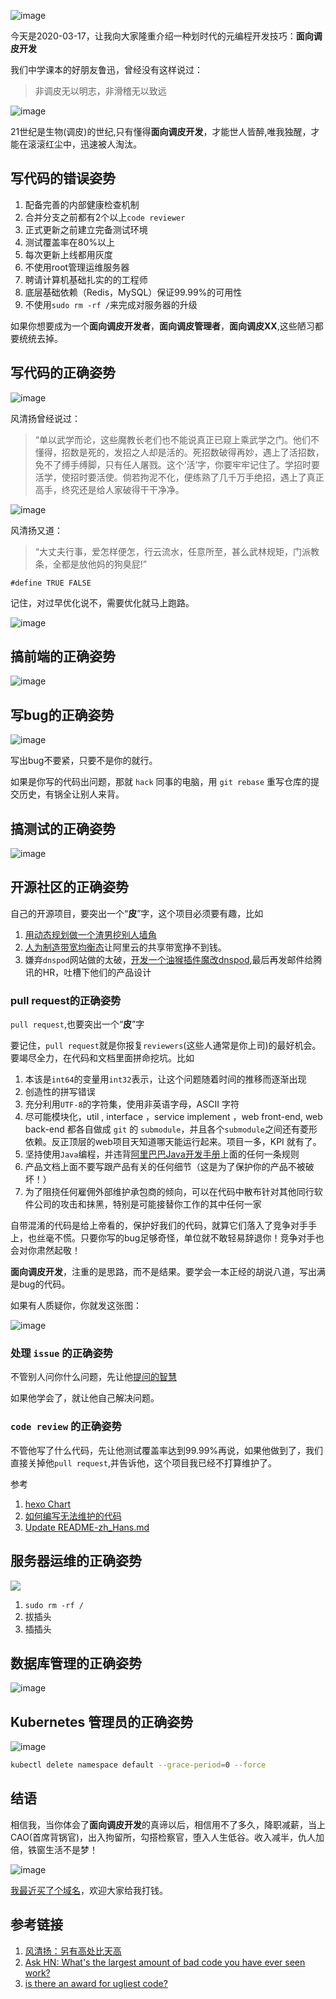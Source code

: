 ![image](/img/sticker/p.jpg)

今天是2020-03-17，让我向大家隆重介绍一种划时代的元编程开发技巧：**面向调皮开发**

我们中学课本的好朋友鲁迅，曾经没有这样说过：
> 非调皮无以明志，非滑稽无以致远

![image](/img/sticker/luxun.jpg)

21世纪是生物(调皮)的世纪,只有懂得**面向调皮开发**，才能世人皆醉,唯我独醒，才能在滚滚红尘中，迅速被人淘汰。

## 写代码的错误姿势

1. 配备完善的内部健康检查机制
1. 合并分支之前都有2个以上`code reviewer`
1. 正式更新之前建立完备测试环境
1. 测试覆盖率在80%以上
1. 每次更新上线都用灰度
1. 不使用root管理运维服务器
1. 聘请计算机基础扎实的的工程师
1. 底层基础依赖（Redis，MySQL）保证99.99%的可用性
1. 不使用`sudo rm -rf /`来完成对服务器的升级

如果你想要成为一个**面向调皮开发者**，**面向调皮管理者**，**面向调皮XX**,这些陋习都要统统去掉。

## 写代码的正确姿势

![image](/img/p-programming/code.jpg)

风清扬曾经说过：
> “单以武学而论，这些魔教长老们也不能说真正已窥上乘武学之门。他们不懂得，招数是死的，发招之人却是活的。死招数破得再妙，遇上了活招数，免不了缚手缚脚，只有任人屠戮。这个‘活’字，你要牢牢记住了。学招时要活学，使招时要活使。倘若拘泥不化，便练熟了几千万手绝招，遇上了真正高手，终究还是给人家破得干干净净。

![image](/img/p-programming/another.jpg)

风清扬又道：

> “大丈夫行事，爱怎样便怎，行云流水，任意所至，甚么武林规矩，门派教条，全都是放他妈的狗臭屁!”

`#define TRUE FALSE`

记住，对过早优化说不，需要优化就马上跑路。

![image](/img/p-programming/thread.png)

## 搞前端的正确姿势

![image](/img/p-programming/jq.jpg)

## 写bug的正确姿势

![image](/img/p-programming/hand-over.jpg)

写出bug不要紧，只要不是你的就行。

如果是你写的代码出问题，那就 `hack` 同事的电脑，用 `git rebase` 重写仓库的提交历史，有锅全让别人来背。

## 搞测试的正确姿势

![image](/img/p-programming/test.gif)

## 开源社区的正确姿势

自己的开源项目，要突出一个“**皮**”字，这个项目必须要有趣，比如
1. [用动态规划做一个渣男挖别人墙角](https://www.zeusro.com/2020/03/14/dynamic-optimization/)
1. [人为制造带宽均衡态](https://github.com/p-program/common-bandwidth-auto-switch)让阿里云的共享带宽挣不到钱。
1. 嫌弃`dnspod`网站做的太破，[开发一个油猴插件魔改dnspod](https://www.zeusro.com/2019/07/05/mydnspod/),最后再发邮件给腾讯的HR，吐槽下他们的产品设计

### pull request的正确姿势

`pull request`,也要突出一个“**皮**”字

要记住，`pull request`就是你报复`reviewers`(这些人通常是你上司)的最好机会。要竭尽全力，在代码和文档里面拼命挖坑。比如

1. 本该是`int64`的变量用`int32`表示，让这个问题随着时间的推移而逐渐出现
1. 创造性的拼写错误
1. 充分利用`UTF-8`的字符集，使用非英语字母，ASCII 字符
1. 尽可能模块化，util , interface ，service implement ，web front-end, web back-end 都各自做成 `git` 的 `submodule`，并且各个`submodule`之间还有菱形依赖。反正顶层的web项目天知道哪天能运行起来。项目一多，KPI 就有了。
1. 坚持使用`Java`编程，并违背[阿里巴巴Java开发手册](https://github.com/alibaba/p3c)上面的任何一条规则
1. 产品文档上面不要写跟产品有关的任何细节（这是为了保护你的产品不被破坏！）
1. 为了阻挠任何雇佣外部维护承包商的倾向，可以在代码中散布针对其他同行软件公司的攻击和抹黑，特别是可能接替你工作的其中任何一家

自带混淆的代码是给上帝看的，保护好我们的代码，就算它们落入了竞争对手手上，也丝毫不慌。只要你写的bug足够奇怪，单位就不敢轻易辞退你！竞争对手也会对你肃然起敬！

**面向调皮开发**，注重的是思路，而不是结果。要学会一本正经的胡说八道，写出满是bug的代码。

如果有人质疑你，你就发这张图：

![image](/img/p-programming/chicken.png)

### 处理 `issue` 的正确姿势

不管别人问你什么问题，先让他[提问的智慧](https://github.com/ryanhanwu/How-To-Ask-Questions-The-Smart-Way/blob/master/README-zh_CN.md)

如果他学会了，就让他自己解决问题。

### `code review` 的正确姿势

不管他写了什么代码，先让他测试覆盖率达到99.99%再说，如果他做到了，我们直接关掉他`pull request`,并告诉他，这个项目我已经不打算维护了。

参考

1. [hexo Chart](https://github.com/cloudnativeapp/charts/pull/33)
1. [如何编写无法维护的代码](https://coderlmn.github.io/frontEndCourse/unmaintainable.html)
1. [Update README-zh_Hans.md](https://github.com/zxystd/IntelBluetoothFirmware/pull/61)

## 服务器运维的正确姿势

![](/img/p-programming/rm.jpg)

1. `sudo rm -rf /`
1. 拔插头
1. 插插头

## 数据库管理的正确姿势

![image](/img/p-programming/delete-db.gif)

## Kubernetes 管理员的正确姿势

![image](/img/p-programming/rm.gif)

```bash
kubectl delete namespace default --grace-period=0 --force
```

## 结语

相信我，当你体会了**面向调皮开发**的真谛以后，相信用不了多久，降职减薪，当上CAO(首席背锅官)，出入拘留所，勾搭检察官，堕入人生低谷。收入减半，仇人加倍，铁窗生活不是梦！

![image](/img/p-programming/CAO.png)

[我最近买了个域名](http://www.bullshitprogram.com/)，欢迎大家给我打钱。

## 参考链接

1. [风清扬：另有高处比天高](https://baike.baidu.com/tashuo/browse/content?id=465f421a9dfaa9bbf1492227&lemmaId=7056998&fromLemmaModule=pcBottom)
1. [Ask HN: What's the largest amount of bad code you have ever seen work?](https://news.ycombinator.com/item?id=18442637)
1. [is there an award for ugliest code?](https://www.reddit.com/r/ProgrammerHumor/comments/9xuhyj/is_there_an_award_for_ugliest_code/)